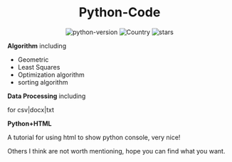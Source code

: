 <h1 align="center">Python-Code</h1>
<div align="center">

![python-version](https://img.shields.io/badge/python-3.7-blue) ![Country](https://img.shields.io/badge/country-China-red) ![stars](https://img.shields.io/github/stars/yzy1996/Python-Code?style=social)

</div>



**Algorithm** including 

- Geometric
- Least Squares
- Optimization algorithm
- sorting algorithm



**Data Processing** including

for csv|docx|txt



**Python+HTML** 

A tutorial for using html to show python console, very nice!



Others I think are not worth mentioning, hope you can find what you want.